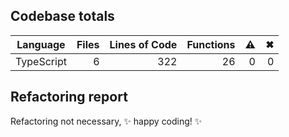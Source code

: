 ## Codebase totals
| **Language** | **Files** | **Lines of Code** | **Functions** | ⚠ | ✖ |
| --- | ---: | ---: | ---: | ---: | ---: |
| TypeScript | 6 | 322 | 26 | 0 | 0 |


## Refactoring report
Refactoring not necessary, ✨ happy coding! ✨
